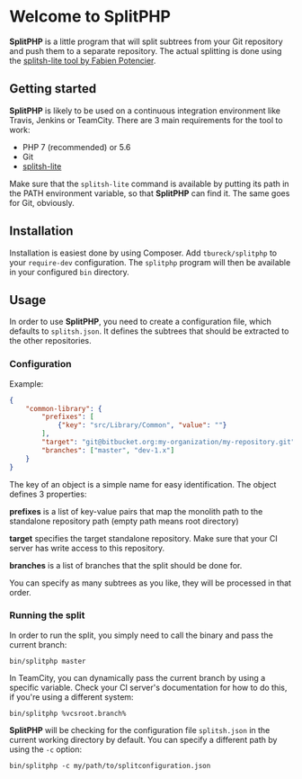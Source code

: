 # Welcome to SplitPHP

**SplitPHP** is a little program that will split subtrees from your Git repository and push them to a separate repository. The actual splitting is done using the [splitsh-lite tool by Fabien Potencier](https://github.com/splitsh/lite).

## Getting started

**SplitPHP** is likely to be used on a continuous integration environment like Travis, Jenkins or TeamCity. There are 3 main requirements for the tool to work:

* PHP 7 (recommended) or 5.6
* Git
* [splitsh-lite](https://github.com/splitsh/lite)

Make sure that the `splitsh-lite` command is available by putting its path in the PATH environment variable, so that **SplitPHP** can find it. The same goes for Git, obviously.

## Installation

Installation is easiest done by using Composer. Add `tbureck/splitphp` to your `require-dev` configuration. The `splitphp` program will then be available in your configured `bin` directory.

## Usage

In order to use **SplitPHP**, you need to create a configuration file, which defaults to `splitsh.json`. It defines the subtrees that should be extracted to the other repositories.

### Configuration

Example:

```json
{
    "common-library": {
        "prefixes": [
            {"key": "src/Library/Common", "value": ""}
        ],
        "target": "git@bitbucket.org:my-organization/my-repository.git",
        "branches": ["master", "dev-1.x"]
    }
}
```

The key of an object is a simple name for easy identification. The object defines 3 properties:

**prefixes** is a list of key-value pairs that map the monolith path to the standalone repository path (empty path means root directory)

**target** specifies the target standalone repository. Make sure that your CI server has write access to this repository.

**branches** is a list of branches that the split should be done for.

You can specify as many subtrees as you like, they will be processed in that order.

### Running the split

In order to run the split, you simply need to call the binary and pass the current branch:

```
bin/splitphp master
```

In TeamCity, you can dynamically pass the current branch by using a specific variable. Check your CI server's documentation for how to do this, if you're using a different system:

```
bin/splitphp %vcsroot.branch%
```

**SplitPHP** will be checking for the configuration file `splitsh.json` in the current working directory by default. You can specify a different path by using the `-c` option:

```
bin/splitphp -c my/path/to/splitconfiguration.json
```